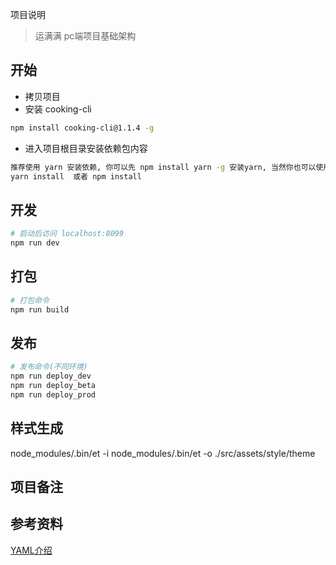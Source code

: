 项目说明

> 运满满 pc端项目基础架构


## 开始

 - 拷贝项目
 - 安装 cooking-cli

``` bash
npm install cooking-cli@1.1.4 -g
```

 - 进入项目根目录安装依赖包内容

``` bash
推荐使用 yarn 安装依赖, 你可以先 npm install yarn -g 安装yarn, 当然你也可以使用 npm install
yarn install  或者 npm install
```

## 开发

``` bash
# 启动后访问 localhost:8099
npm run dev
```

## 打包

``` bash
# 打包命令
npm run build
```

## 发布

``` bash
# 发布命令(不同环境)
npm run deploy_dev
npm run deploy_beta
npm run deploy_prod
```

## 样式生成
node_modules/.bin/et -i
node_modules/.bin/et -o ./src/assets/style/theme

## 项目备注

## 参考资料
[YAML介绍](http://www.ruanyifeng.com/blog/2016/07/yaml.html?f=tt)


